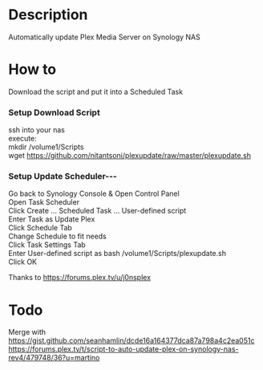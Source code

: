 # Description																				  
Automatically update Plex Media Server on Synology NAS										  
																							  
# How to																					  
Download the script and put it into a Scheduled Task										  
### Setup Download Script																	  
ssh into your nas																			  
execute: 																					  
mkdir /volume1/Scripts																		  
wget https://github.com/nitantsoni/plexupdate/raw/master/plexupdate.sh 						  
																							  
### Setup Update Scheduler---																  
Go back to Synology Console & Open Control Panel											  
Open Task Scheduler																			  
Click Create ... Scheduled Task ... User-defined script										  
Enter Task as Update Plex																	  
Click Schedule Tab																			  
Change Schedule to fit needs																  
Click Task Settings Tab																		  
Enter User-defined script as bash /volume1/Scripts/plexupdate.sh							  
Click OK																					  
																							  
Thanks to https://forums.plex.tv/u/j0nsplex													  
																							  
# Todo																						  
Merge with 																					  
https://gist.github.com/seanhamlin/dcde16a164377dca87a798a4c2ea051c							  
https://forums.plex.tv/t/script-to-auto-update-plex-on-synology-nas-rev4/479748/36?u=martino  
